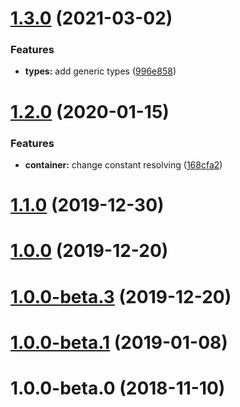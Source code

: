 # [1.3.0](https://github.com/banejs/container/compare/v1.2.0...v1.3.0) (2021-03-02)


### Features

* **types:** add generic types ([996e858](https://github.com/banejs/container/commit/996e8580e69fb2a26858552b88eee8b05abe3128))



# [1.2.0](https://github.com/banejs/container/compare/v1.1.0...v1.2.0) (2020-01-15)


### Features

* **container:** change constant resolving ([168cfa2](https://github.com/banejs/container/commit/168cfa27321a2687a7041d9c3b5af3df34b22378))



# [1.1.0](https://github.com/banejs/container/compare/v1.0.0...v1.1.0) (2019-12-30)



# [1.0.0](https://github.com/banejs/container/compare/v1.0.0-beta.3...v1.0.0) (2019-12-20)



# [1.0.0-beta.3](https://github.com/banejs/container/compare/v1.0.0-beta.1...v1.0.0-beta.3) (2019-12-20)



# [1.0.0-beta.1](https://github.com/banejs/container/compare/v1.0.0-beta.0...v1.0.0-beta.1) (2019-01-08)



# 1.0.0-beta.0 (2018-11-10)



